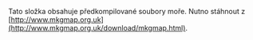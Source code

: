 Tato složka obsahuje předkompilované soubory moře.
Nutno stáhnout z [http://www.mkgmap.org.uk](http://www.mkgmap.org.uk/download/mkgmap.html).
